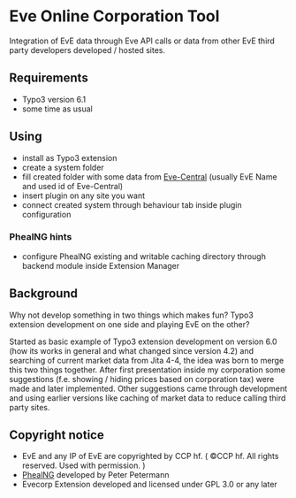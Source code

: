 # Eve Online Corporation Tool

Integration of EvE data through Eve API calls or data from other EvE third party developers developed / hosted sites.

## Requirements

* Typo3 version 6.1 
* some time as usual

## Using

* install as Typo3 extension
* create a system folder
* fill created folder with some data from [Eve-Central](http://eve-central.com/) (usually EvE Name and used id of Eve-Central)
* insert plugin on any site you want
* connect created system through behaviour tab inside plugin configuration

### PhealNG hints

* configure PhealNG existing and writable caching directory through backend module inside Extension Manager

## Background

Why not develop something in two things which makes fun? Typo3 extension development on one side and playing EvE on the other?

Started as basic example of Typo3 extension development on version 6.0 (how its works in general and what changed since version 4.2) and searching of current market data from Jita 4-4, the idea was born to merge this two things together. After first presentation inside my corporation some suggestions (f.e. showing / hiding prices based on corporation tax) were made and later implemented. Other suggestions came through development and using earlier versions like caching of market data to reduce calling third party sites.

## Copyright notice

* EvE and any IP of EvE are copyrighted by CCP hf. ( ©CCP hf. All rights reserved. Used with permission. )
* [PhealNG](https://github.com/3rdpartyeve/phealng) developed by Peter Petermann
* Evecorp Extension developed and licensed under GPL 3.0 or any later
